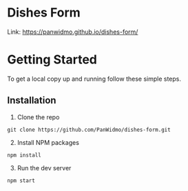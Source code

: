 # Dishes Form

Link: https://panwidmo.github.io/dishes-form/

# Getting Started

To get a local copy up and running follow these simple steps.

## Installation

1. Clone the repo

```
git clone https://github.com/PanWidmo/dishes-form.git
```

2. Install NPM packages

```
npm install
```

3. Run the dev server

```
npm start
```
